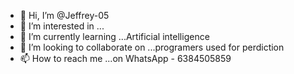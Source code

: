 - 👋 Hi, I’m @Jeffrey-05
- 👀 I’m interested in ...
- 🌱 I’m currently learning ...Artificial intelligence 
- 💞️ I’m looking to collaborate on ...programers used for perdiction
- 📫 How to reach me ...on WhatsApp - 6384505859

<!---
Jeffrey-05/Jeffrey-05 is a ✨ special ✨ repository because its `README.md` (this file) appears on your GitHub profile.
You can click the Preview link to take a look at your changes.
--->
